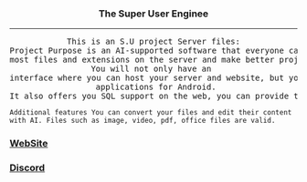 <!DOCTYPE html>

### <p align="center">The Super User Enginee</p>
<hr>

<pre align="center">
This is an S.U project Server files:
Project Purpose is an AI-supported software that everyone can access on the internet.This software allows you to host<br>most files and extensions on the server and make better projects faster and easier by using AI.<br>You will not only have an <br>interface where you can host your server and website, but you will also be able to develop<br> applications for Android.<br>It also offers you SQL support on the web, you can provide these features for free.
</pre>

`Additional features You can convert your files and edit their content with AI. Files such as image, video, pdf, office files are valid.`
### [WebSite](https://super-user.xyz) 
### [Discord](https://discord.gg/3GuFWn2k)
